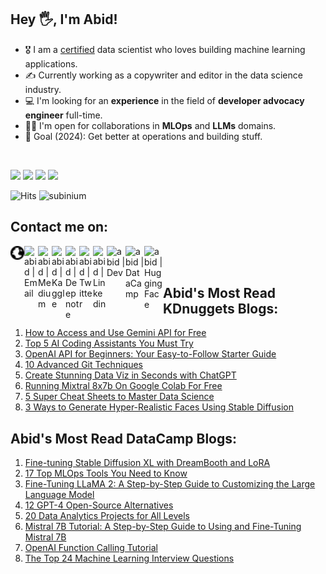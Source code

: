 ## Hey 🖐, I'm Abid!

- 🎖  I am a [certified](https://www.datacamp.com/profile/kingabzpro) data scientist who loves building machine learning applications.
- ✍ Currently working as a copywriter and editor in the data science industry. 
- 💻 I'm looking for an **experience** in the field of **developer advocacy engineer** full-time.
- 🤝🏻 I'm open for collaborations in **MLOps** and **LLMs** domains.
- 🎯 Goal (2024): Get better at operations and building stuff.

</br>

<p>
  <img src="https://road-to-kaggle-grandmaster.vercel.app/api/badges/kingabzpro/competition" />
  <img src="https://road-to-kaggle-grandmaster.vercel.app/api/badges/kingabzpro/dataset" />
  <img src="https://road-to-kaggle-grandmaster.vercel.app/api/badges/kingabzpro/notebook" />
  <img src="https://road-to-kaggle-grandmaster.vercel.app/api/badges/kingabzpro/discussion" />
</p>

![Hits](https://hits.seeyoufarm.com/api/count/incr/badge.svg?url=https%3A%2F%2Fgithub.com%2Fkingabzpro%2Fkaggle-badge&count_bg=%23DDAA17&title_bg=%23555555&icon=&icon_color=%23E7E7E7&title=hits&edge_flat=false)
![subinium](https://road-to-kaggle-grandmaster.vercel.app/api/simple/kingabzpro)

## Contact me on:
[<img align="left" alt="abid" width="22px" src="https://raw.githubusercontent.com/iconic/open-iconic/master/svg/globe.svg" />](https://abidaliawan.com)
[<img align="left" alt="abid | Email" width="22px" src="https://raw.githubusercontent.com/simple-icons/simple-icons/df7db8a2c4c2605113121ee72f96ee678406d50d/icons/maildotru.svg" />](mailto:1abid@duck.com)
[<img align="left" alt="abid | Medium" width="22px" src="https://cdn.jsdelivr.net/npm/simple-icons@v3/icons/medium.svg" />](https://medium.com/@abidaliawan)
[<img align="left" alt="abid | Kaggle" width="22px" src="https://cdn.jsdelivr.net/npm/simple-icons@v3/icons/kaggle.svg" />](www.kaggle.com/kingabzpro)
[<img align="left" alt="abid | Deepnote" width="22px" src="https://raw.githubusercontent.com/simple-icons/simple-icons/df7db8a2c4c2605113121ee72f96ee678406d50d/icons/deepnote.svg" />](https://deepnote.com/@abid)[<img align="left" alt="abid | Twitter" width="22px" src="https://cdn.jsdelivr.net/npm/simple-icons@v3/icons/twitter.svg" />](https://mobile.twitter.com/1abidaliawan)[<img align="left" alt="abid | Linkedin" width="22px" src="https://cdn.jsdelivr.net/npm/simple-icons@v3/icons/linkedin.svg" />](https://www.linkedin.com/in/abid-ali-awan-57b466216)[<img align="left" alt="abid | Dev" width="30px" src="https://github.com/simple-icons/simple-icons/blob/develop/icons/devdotto.svg" />](https://dev.to/kingabzpro)[<img align="left" alt="abid | DataCamp" width="30px" src="https://github.com/simple-icons/simple-icons/blob/develop/icons/datacamp.svg"/>](https://www.datacamp.com/profile/kingabzpro)[<img align="left" alt="abid | HuggingFace" width="30px" src="https://github.com/simple-icons/simple-icons/blob/develop/icons/githubsponsors.svg"/>](https://huggingface.co/kingabzpro)

<br></br>

## Abid's Most Read KDnuggets Blogs:
1. [How to Access and Use Gemini API for Free](https://www.kdnuggets.com/how-to-access-and-use-gemini-api-for-free) 
2. [Top 5 AI Coding Assistants You Must Try](https://www.kdnuggets.com/top-5-ai-coding-assistants-you-must-try)
3. [OpenAI API for Beginners: Your Easy-to-Follow Starter Guide](https://www.kdnuggets.com/openai-api-for-beginners-your-easy-to-follow-starter-guide)
4. [10 Advanced Git Techniques](https://www.kdnuggets.com/10-advanced-git-techniques)
5. [Create Stunning Data Viz in Seconds with ChatGPT](https://www.kdnuggets.com/create-stunning-data-viz-in-seconds-with-chatgpt)
6. [Running Mixtral 8x7b On Google Colab For Free](https://www.kdnuggets.com/running-mixtral-8x7b-on-google-colab-for-free)
7. [5 Super Cheat Sheets to Master Data Science](https://www.kdnuggets.com/5-super-cheat-sheets-to-master-data-science)
8. [3 Ways to Generate Hyper-Realistic Faces Using Stable Diffusion](https://www.kdnuggets.com/3-ways-to-generate-hyper-realistic-faces-using-stable-diffusion)

## Abid's Most Read DataCamp Blogs:
1. [Fine-tuning Stable Diffusion XL with DreamBooth and LoRA](https://www.datacamp.com/tutorial/fine-tuning-stable-diffusion-xl-with-dreambooth-and-lora)
2. [17 Top MLOps Tools You Need to Know](https://www.datacamp.com/blog/top-mlops-tools)
3. [Fine-Tuning LLaMA 2: A Step-by-Step Guide to Customizing the Large Language Model](https://www.datacamp.com/tutorial/fine-tuning-llama-2)
4. [12 GPT-4 Open-Source Alternatives](https://www.datacamp.com/blog/12-gpt4-open-source-alternatives)
5. [20 Data Analytics Projects for All Levels](https://www.datacamp.com/blog/data-analytics-projects-all-levels)
6. [Mistral 7B Tutorial: A Step-by-Step Guide to Using and Fine-Tuning Mistral 7B](https://www.datacamp.com/tutorial/mistral-7b-tutorial)
7. [OpenAI Function Calling Tutorial](https://www.datacamp.com/tutorial/open-ai-function-calling-tutorial)
8. [The Top 24 Machine Learning Interview Questions](https://www.datacamp.com/blog/top-machine-learning-interview-questions)



